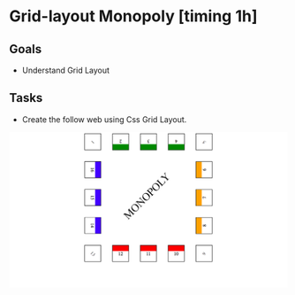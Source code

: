 # Grid-layout Monopoly [timing 1h]

## Goals

- Understand Grid Layout

## Tasks

- Create the follow web using Css Grid Layout.

![](images/monopoly.png)